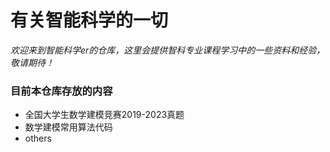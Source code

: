 # 有关智能科学的一切
*欢迎来到智能科学er的仓库，这里会提供智科专业课程学习中的一些资料和经验，敬请期待！*

### 目前本仓库存放的内容
- 全国大学生数学建模竞赛2019-2023真题
- 数学建模常用算法代码
- others
